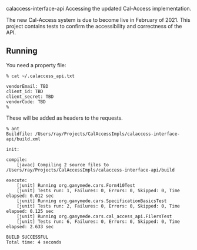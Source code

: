 
calaccess-interface-api
Accessing the updated Cal-Access implementation.

The new Cal-Access system is due to become live in February of 2021. This project contains
tests to confirm the accessibility and correctness of the API.

## Running ##

You need a property file:

```
% cat ~/.calaccess_api.txt

vendorEmail: TBD
client_id: TBD
client_secret: TBD
vendorCode: TBD
% 
```
These will be added as headers to the requests.


```
% ant     
Buildfile: /Users/ray/Projects/CalAccessImpls/calaccess-interface-api/build.xml

init:

compile:
    [javac] Compiling 2 source files to /Users/ray/Projects/CalAccessImpls/calaccess-interface-api/build

execute:
    [junit] Running org.ganymede.cars.Form410Test
    [junit] Tests run: 1, Failures: 0, Errors: 0, Skipped: 0, Time elapsed: 0.012 sec
    [junit] Running org.ganymede.cars.SpecificationBasicsTest
    [junit] Tests run: 2, Failures: 0, Errors: 0, Skipped: 0, Time elapsed: 0.125 sec
    [junit] Running org.ganymede.cars.cal_access_api.FilersTest
    [junit] Tests run: 6, Failures: 0, Errors: 0, Skipped: 0, Time elapsed: 2.633 sec

BUILD SUCCESSFUL
Total time: 4 seconds
```
